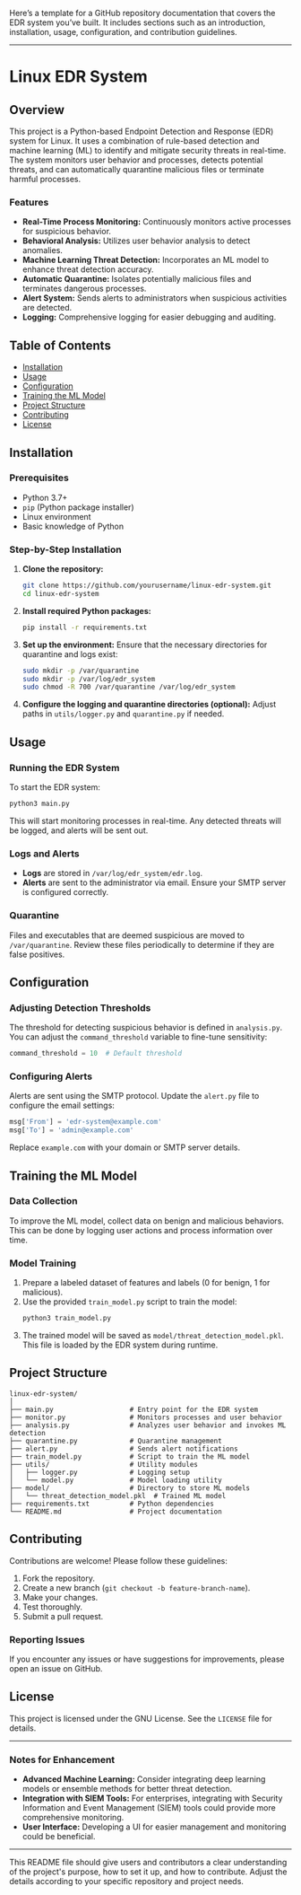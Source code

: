 Here’s a template for a GitHub repository documentation that covers the EDR system you’ve built. It includes sections such as an introduction, installation, usage, configuration, and contribution guidelines.

---

# Linux EDR System

## Overview

This project is a Python-based Endpoint Detection and Response (EDR) system for Linux. It uses a combination of rule-based detection and machine learning (ML) to identify and mitigate security threats in real-time. The system monitors user behavior and processes, detects potential threats, and can automatically quarantine malicious files or terminate harmful processes.

### Features

- **Real-Time Process Monitoring:** Continuously monitors active processes for suspicious behavior.
- **Behavioral Analysis:** Utilizes user behavior analysis to detect anomalies.
- **Machine Learning Threat Detection:** Incorporates an ML model to enhance threat detection accuracy.
- **Automatic Quarantine:** Isolates potentially malicious files and terminates dangerous processes.
- **Alert System:** Sends alerts to administrators when suspicious activities are detected.
- **Logging:** Comprehensive logging for easier debugging and auditing.

## Table of Contents

- [Installation](#installation)
- [Usage](#usage)
- [Configuration](#configuration)
- [Training the ML Model](#training-the-ml-model)
- [Project Structure](#project-structure)
- [Contributing](#contributing)
- [License](#license)

## Installation

### Prerequisites

- Python 3.7+
- `pip` (Python package installer)
- Linux environment
- Basic knowledge of Python

### Step-by-Step Installation

1. **Clone the repository:**
   ```bash
   git clone https://github.com/yourusername/linux-edr-system.git
   cd linux-edr-system
   ```

2. **Install required Python packages:**
   ```bash
   pip install -r requirements.txt
   ```

3. **Set up the environment:**
   Ensure that the necessary directories for quarantine and logs exist:
   ```bash
   sudo mkdir -p /var/quarantine
   sudo mkdir -p /var/log/edr_system
   sudo chmod -R 700 /var/quarantine /var/log/edr_system
   ```

4. **Configure the logging and quarantine directories (optional):**
   Adjust paths in `utils/logger.py` and `quarantine.py` if needed.

## Usage

### Running the EDR System

To start the EDR system:

```bash
python3 main.py
```

This will start monitoring processes in real-time. Any detected threats will be logged, and alerts will be sent out.

### Logs and Alerts

- **Logs** are stored in `/var/log/edr_system/edr.log`.
- **Alerts** are sent to the administrator via email. Ensure your SMTP server is configured correctly.

### Quarantine

Files and executables that are deemed suspicious are moved to `/var/quarantine`. Review these files periodically to determine if they are false positives.

## Configuration

### Adjusting Detection Thresholds

The threshold for detecting suspicious behavior is defined in `analysis.py`. You can adjust the `command_threshold` variable to fine-tune sensitivity:

```python
command_threshold = 10  # Default threshold
```

### Configuring Alerts

Alerts are sent using the SMTP protocol. Update the `alert.py` file to configure the email settings:

```python
msg['From'] = 'edr-system@example.com'
msg['To'] = 'admin@example.com'
```

Replace `example.com` with your domain or SMTP server details.

## Training the ML Model

### Data Collection

To improve the ML model, collect data on benign and malicious behaviors. This can be done by logging user actions and process information over time.

### Model Training

1. Prepare a labeled dataset of features and labels (0 for benign, 1 for malicious).
2. Use the provided `train_model.py` script to train the model:
   ```bash
   python3 train_model.py
   ```
3. The trained model will be saved as `model/threat_detection_model.pkl`. This file is loaded by the EDR system during runtime.

## Project Structure

```plaintext
linux-edr-system/
│
├── main.py                   # Entry point for the EDR system
├── monitor.py                # Monitors processes and user behavior
├── analysis.py               # Analyzes user behavior and invokes ML detection
├── quarantine.py             # Quarantine management
├── alert.py                  # Sends alert notifications
├── train_model.py            # Script to train the ML model
├── utils/                    # Utility modules
│   ├── logger.py             # Logging setup
│   └── model.py              # Model loading utility
├── model/                    # Directory to store ML models
│   └── threat_detection_model.pkl  # Trained ML model
├── requirements.txt          # Python dependencies
└── README.md                 # Project documentation
```

## Contributing

Contributions are welcome! Please follow these guidelines:

1. Fork the repository.
2. Create a new branch (`git checkout -b feature-branch-name`).
3. Make your changes.
4. Test thoroughly.
5. Submit a pull request.

### Reporting Issues

If you encounter any issues or have suggestions for improvements, please open an issue on GitHub.

## License

This project is licensed under the GNU License. See the `LICENSE` file for details.

---

### Notes for Enhancement

- **Advanced Machine Learning:** Consider integrating deep learning models or ensemble methods for better threat detection.
- **Integration with SIEM Tools:** For enterprises, integrating with Security Information and Event Management (SIEM) tools could provide more comprehensive monitoring.
- **User Interface:** Developing a UI for easier management and monitoring could be beneficial.

---

This README file should give users and contributors a clear understanding of the project's purpose, how to set it up, and how to contribute. Adjust the details according to your specific repository and project needs.
